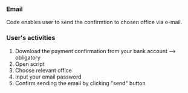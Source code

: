 ### Email

Code enables user to send the confirmtion to chosen office via e-mail.

### User's activities

1. Download the payment confirmation from your bank account --> obligatory
2. Open script
3. Choose relevant office
4. Input your email password
5. Confirm sending the email by clicking "send" button
